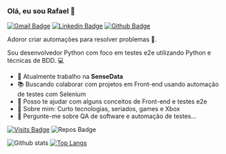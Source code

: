 ### Olá, eu sou Rafael 👋

[![Gmail Badge](https://img.shields.io/badge/-Gmail-c14438?style=flat-square&logo=Gmail&logoColor=white&link=mailto:rafaelvsc88@gmail.com)](mailto:rafaelvsc88@gmail.com)
[![Linkedin Badge](https://img.shields.io/badge/-LinkedIn-blue?style=flat-square&logo=Linkedin&logoColor=white&link=https://www.linkedin.com/in/rafael-vescio/)](https://www.linkedin.com/in/rafael-vescio/)
[![Github Badge](https://img.shields.io/badge/-Github-000?style=flat-square&logo=Github&logoColor=white&link=https://github.com/RafaelVsc)](https://github.com/RafaelVsc)

<!--
**RafaelVsc/RafaelVsc** is a ✨ _special_ ✨ repository because its `README.md` (this file) appears on your GitHub profile.

Here are some ideas to get you started:

- 🔭 I’m currently working on SenseData
- 🌱 I’m currently learning Selenium, Behave and Python
- 👯 I’m looking to collaborate on meaningful projects
- 🤖 Ask me about automated tests using python and selenium...

-->
Adoror criar automações para resolver problemas 🤖.

Sou desenvolvedor Python com foco em testes e2e utilizando Python e técnicas de BDD. :computer:


- 🔭  Atualmente trabalho na **SenseData**
- 📚  Buscando colaborar com projetos em Front-end usando automação de testes com Selenium
- 🤝  Posso te ajudar com alguns conceitos de Front-end e testes e2e
- 💬  Sobre mim: Curto tecnologias, seriados, games e Xbox
- 🤖  Pergunte-me sobre QA de software e automação de testes...

[![Visits Badge](https://badges.pufler.dev/visits/RafaelVsc/RafaelVsc?style=for-the-badge)](https://github.com/RafaelVsc/RafaelVsc)
![Repos Badge](https://badges.pufler.dev/repos/RafaelVsc?style=for-the-badge)

![Github stats](https://github-readme-stats.vercel.app/api?username=RafaelVsc&show_icons=true&theme=react)
[![Top Langs](https://github-readme-stats.vercel.app/api/top-langs/?username=RafaelVsc&layout=compact&theme=react)](https://github.com/RafaelVsc/github-readme-stats)

<!--
<code><img height="20" src="https://raw.githubusercontent.com/github/explore/80688e429a7d4ef2fca1e82350fe8e3517d3494d/topics/git/git.png"></code>
<code><img height="20" src="https://raw.githubusercontent.com/github/explore/80688e429a7d4ef2fca1e82350fe8e3517d3494d/topics/python/python.png"></code>
<code><img height="20" src="https://raw.githubusercontent.com/github/explore/80688e429a7d4ef2fca1e82350fe8e3517d3494d/topics/html/html.png"></code>
<code><img height="20" src="https://raw.githubusercontent.com/github/explore/80688e429a7d4ef2fca1e82350fe8e3517d3494d/topics/css/css.png"></code>
<code><img height="20" src="https://raw.githubusercontent.com/github/explore/80688e429a7d4ef2fca1e82350fe8e3517d3494d/topics/javascript/javascript.png"></code>
<code><img height="20" src="https://raw.githubusercontent.com/github/explore/80688e429a7d4ef2fca1e82350fe8e3517d3494d/topics/typescript/typescript.png"></code>
<code><img height="20" src="https://raw.githubusercontent.com/github/explore/80688e429a7d4ef2fca1e82350fe8e3517d3494d/topics/react/react.png"></code>
<code><img height="20" src="https://raw.githubusercontent.com/github/explore/80688e429a7d4ef2fca1e82350fe8e3517d3494d/topics/nodejs/nodejs.png"></code>
<code><img height="20" src="https://raw.githubusercontent.com/github/explore/80688e429a7d4ef2fca1e82350fe8e3517d3494d/topics/terminal/terminal.png"></code>
<code><img height="20" src="https://raw.githubusercontent.com/github/explore/80688e429a7d4ef2fca1e82350fe8e3517d3494d/topics/docker/docker.png"></code>
<code><img height="20" src="https://raw.githubusercontent.com/github/explore/80688e429a7d4ef2fca1e82350fe8e3517d3494d/topics/ruby/ruby.png"></code>
<code><img height="20" src="https://raw.githubusercontent.com/github/explore/80688e429a7d4ef2fca1e82350fe8e3517d3494d/topics/selenium/selenium.png"></code>
-->
